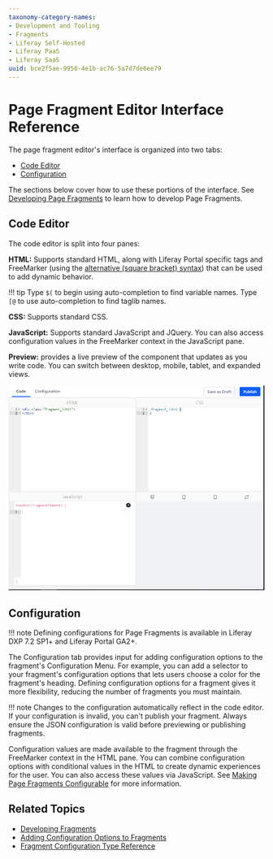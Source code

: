 ```yaml
---
taxonomy-category-names:
- Development and Tooling
- Fragments
- Liferay Self-Hosted
- Liferay PaaS
- Liferay SaaS
uuid: bce2f5ae-9950-4e1b-ac76-5a7d7de6ee79
---
```


# Page Fragment Editor Interface Reference

The page fragment editor's interface is organized into two tabs:

- [Code Editor](#code-editor)
- [Configuration](#configuration)

The sections below cover how to use these portions of the interface. See [Developing Page Fragments](../developing-page-fragments.md) to learn how to develop Page Fragments.

## Code Editor

The code editor is split into four panes:

**HTML:** Supports standard HTML, along with Liferay Portal specific tags and FreeMarker (using the [alternative (square bracket) syntax](https://freemarker.apache.org/docs/dgui_misc_alternativesyntax.html)) that can be used to add dynamic behavior.

!!! tip
    Type `$(` to begin using auto-completion to find variable names. Type `[@` to use auto-completion to find taglib names.

**CSS:** Supports standard CSS.

**JavaScript:** Supports standard JavaScript and JQuery. You can also access configuration values in the FreeMarker context in the JavaScript pane.

**Preview:** provides a live preview of the component that updates as you write code. You can switch between desktop, mobile, tablet, and expanded views.

![The Fragments editor provides an environment for creating all the parts of a Fragment.](./page-fragment-editor-interface-reference/images/01.png)

## Configuration

!!! note
    Defining configurations for Page Fragments is available in Liferay DXP 7.2 SP1+ and Liferay Portal GA2+.

The Configuration tab provides input for adding configuration options to the fragment's Configuration Menu. For example, you can add a selector to your fragment's configuration options that lets users choose a color for the fragment's heading. Defining configuration options for a fragment gives it more flexibility, reducing the number of fragments you must maintain.

!!! note
    Changes to the configuration automatically reflect in the code editor. If your configuration is invalid, you can't publish your fragment. Always ensure the JSON configuration is valid before previewing or publishing fragments.

Configuration values are made available to the fragment through the FreeMarker context in the HTML pane. You can combine configuration options with conditional values in the HTML to create dynamic experiences for the user. You can also access these values via JavaScript. See [Making Page Fragments Configurable](../../developing-page-fragments/adding-configuration-options-to-fragments.md) for more information.

## Related Topics

- [Developing Fragments](../developing-page-fragments.md)
- [Adding Configuration Options to Fragments](../developing-page-fragments/adding-configuration-options-to-fragments.md)
- [Fragment Configuration Type Reference](./fragment-configuration-types-reference.md)
